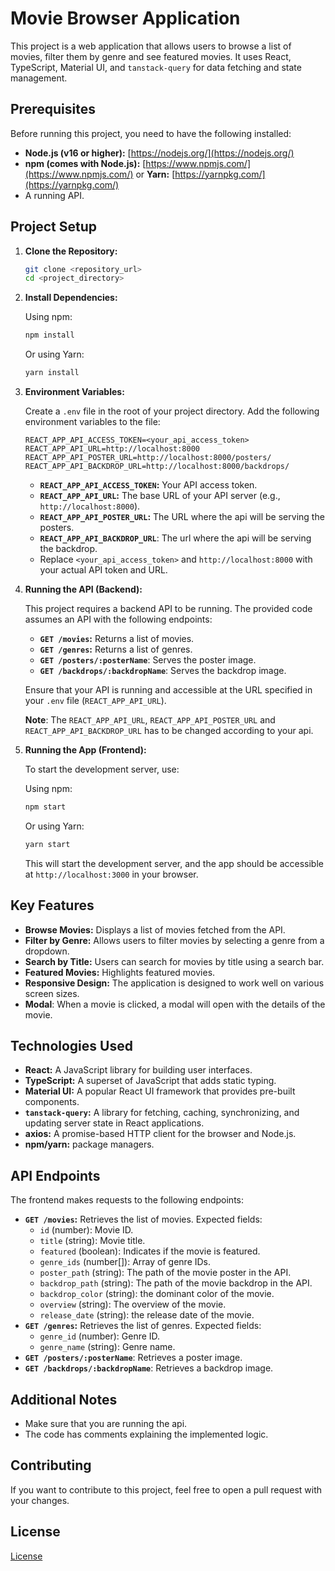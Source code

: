# Movie Browser Application

This project is a web application that allows users to browse a list of movies, filter them by genre and see featured movies. It uses React, TypeScript, Material UI, and `tanstack-query` for data fetching and state management.

## Prerequisites

Before running this project, you need to have the following installed:

- **Node.js (v16 or higher):** [https://nodejs.org/](https://nodejs.org/)
- **npm (comes with Node.js):** [https://www.npmjs.com/](https://www.npmjs.com/) or **Yarn:** [https://yarnpkg.com/](https://yarnpkg.com/)
- A running API.

## Project Setup

1.  **Clone the Repository:**

    ```bash
    git clone <repository_url>
    cd <project_directory>
    ```

2.  **Install Dependencies:**

    Using npm:

    ```bash
    npm install
    ```

    Or using Yarn:

    ```bash
    yarn install
    ```

3.  **Environment Variables:**

    Create a `.env` file in the root of your project directory. Add the following environment variables to the file:

    ```
    REACT_APP_API_ACCESS_TOKEN=<your_api_access_token>
    REACT_APP_API_URL=http://localhost:8000
    REACT_APP_API_POSTER_URL=http://localhost:8000/posters/
    REACT_APP_API_BACKDROP_URL=http://localhost:8000/backdrops/
    ```

    - **`REACT_APP_API_ACCESS_TOKEN`:** Your API access token.
    - **`REACT_APP_API_URL`:** The base URL of your API server (e.g., `http://localhost:8000`).
    - **`REACT_APP_API_POSTER_URL`:** The URL where the api will be serving the posters.
    - **`REACT_APP_API_BACKDROP_URL`**: The url where the api will be serving the backdrop.
    - Replace `<your_api_access_token>` and `http://localhost:8000` with your actual API token and URL.

4.  **Running the API (Backend):**

    This project requires a backend API to be running. The provided code assumes an API with the following endpoints:

    - **`GET /movies`:** Returns a list of movies.
    - **`GET /genres`:** Returns a list of genres.
    - **`GET /posters/:posterName`**: Serves the poster image.
    - **`GET /backdrops/:backdropName`**: Serves the backdrop image.

    Ensure that your API is running and accessible at the URL specified in your `.env` file (`REACT_APP_API_URL`).

    **Note**: The `REACT_APP_API_URL`, `REACT_APP_API_POSTER_URL` and `REACT_APP_API_BACKDROP_URL` has to be changed according to your api.

5.  **Running the App (Frontend):**

    To start the development server, use:

    Using npm:

    ```bash
    npm start
    ```

    Or using Yarn:

    ```bash
    yarn start
    ```

    This will start the development server, and the app should be accessible at `http://localhost:3000` in your browser.

## Key Features

- **Browse Movies:** Displays a list of movies fetched from the API.
- **Filter by Genre:** Allows users to filter movies by selecting a genre from a dropdown.
- **Search by Title:** Users can search for movies by title using a search bar.
- **Featured Movies:** Highlights featured movies.
- **Responsive Design:** The application is designed to work well on various screen sizes.
- **Modal**: When a movie is clicked, a modal will open with the details of the movie.

## Technologies Used

- **React:** A JavaScript library for building user interfaces.
- **TypeScript:** A superset of JavaScript that adds static typing.
- **Material UI:** A popular React UI framework that provides pre-built components.
- **`tanstack-query`:** A library for fetching, caching, synchronizing, and updating server state in React applications.
- **axios:** A promise-based HTTP client for the browser and Node.js.
- **npm/yarn:** package managers.

## API Endpoints

The frontend makes requests to the following endpoints:

- **`GET /movies`:** Retrieves the list of movies. Expected fields:
  - `id` (number): Movie ID.
  - `title` (string): Movie title.
  - `featured` (boolean): Indicates if the movie is featured.
  - `genre_ids` (number[]): Array of genre IDs.
  - `poster_path` (string): The path of the movie poster in the API.
  - `backdrop_path` (string): The path of the movie backdrop in the API.
  - `backdrop_color` (string): the dominant color of the movie.
  - `overview` (string): The overview of the movie.
  - `release_date` (string): the release date of the movie.
- **`GET /genres`:** Retrieves the list of genres. Expected fields:
  - `genre_id` (number): Genre ID.
  - `genre_name` (string): Genre name.
- **`GET /posters/:posterName`**: Retrieves a poster image.
- **`GET /backdrops/:backdropName`**: Retrieves a backdrop image.

## Additional Notes

- Make sure that you are running the api.
- The code has comments explaining the implemented logic.

## Contributing

If you want to contribute to this project, feel free to open a pull request with your changes.

## License

[License](LICENSE)
